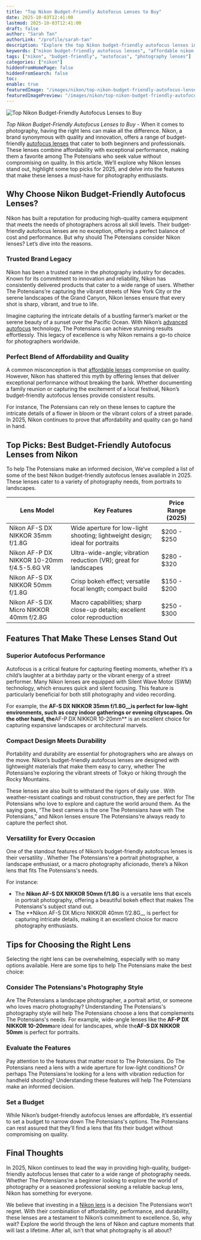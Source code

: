 ```yaml
---
title: "Top Nikon Budget-Friendly Autofocus Lenses to Buy"
date: 2025-10-03T12:41:00
lastmod: 2025-10-03T12:41:00
draft: false
author: "Sarah Tan"
authorLink: "/profile/sarah-tan"
description: "Explore the top Nikon budget-friendly autofocus lenses in 2025, offering exceptional performance, affordability, and versatility for photographers worldwide."
keywords: ["nikon budget-friendly autofocus lenses", "affordable nikon lenses 2025", "best nikon lenses for photography"]
tags: ["nikon", "budget-friendly", "autofocus", "photography lenses"]
categories: ["nikon"]
hiddenFromHomePage: false
hiddenFromSearch: false
toc:
enable: true
featuredImage: "/images/nikon/top-nikon-budget-friendly-autofocus-lenses-to-buy.jpg"
featuredImagePreview: "/images/nikon/top-nikon-budget-friendly-autofocus-lenses-to-buy.jpg"
---
```


![Top Nikon Budget-Friendly Autofocus Lenses to Buy](/images/nikon/top-nikon-budget-friendly-autofocus-lenses-to-buy.jpg)


*Top Nikon Budget-Friendly Autofocus Lenses to Buy* - When it comes to photography, having the right lens can make all the difference. Nikon, a brand synonymous with quality and innovation, offers a range of budget-friendly [autofocus lenses](/nikon/nikon-affordable-autofocus-lenses) that cater to both beginners and professionals. These lenses combine affordability with exceptional performance, making them a favorite among The Potensians who seek value without compromising on quality. In this article, We’ll explore why Nikon lenses stand out, highlight some top picks for 2025, and delve into the features that make these lenses a must-have for photography enthusiasts. 

## Why Choose Nikon Budget-Friendly Autofocus Lenses?

Nikon has built a reputation for producing high-quality camera equipment that meets the needs of photographers across all skill levels. Their budget-friendly autofocus lenses are no exception, offering a perfect balance of cost and performance. But why should The Potensians consider Nikon lenses? Let’s dive into the reasons.

### Trusted Brand Legacy

Nikon has been a trusted name in the photography industry for decades. Known for its commitment to innovation and reliability, Nikon has consistently delivered products that cater to a wide range of users. Whether The Potensians’re capturing the vibrant streets of New York City or the serene landscapes of the Grand Canyon, Nikon lenses ensure that every shot is sharp, vibrant, and true to life.

Imagine capturing the intricate details of a bustling farmer’s market or the serene beauty of a sunset over the Pacific Ocean. With Nikon’s [advanced autofocus](/nikon/nikon-advanced-autofocus-technology) technology, The Potensians can achieve stunning results effortlessly. This legacy of excellence is why Nikon remains a go-to choice for photographers worldwide.

### Perfect Blend of Affordability and Quality

A common misconception is that [affordable lenses](/nikon/nikon-beginner-friendly-affordable-lenses) compromise on quality. However, Nikon has shattered this myth by offering lenses that deliver exceptional performance without breaking the bank. Whether documenting a family reunion or capturing the excitement of a local festival, Nikon’s budget-friendly autofocus lenses provide consistent results.

For instance, The Potensians can rely on these lenses to capture the intricate details of a flower in bloom or the vibrant colors of a street parade. In 2025, Nikon continues to prove that affordability and quality can go hand in hand.

## Top Picks: Best Budget-Friendly Autofocus Lenses from Nikon

To help The Potensians make an informed decision, We’ve compiled a list of some of the best Nikon budget-friendly autofocus lenses available in 2025. These lenses cater to a variety of photography needs, from portraits to landscapes.

<div class="table-responsive">
<table class="html-table">
<thead>
<tr>
<th>Lens Model</th>
<th>Key Features</th>
<th>Price Range (2025)</th>
</tr>
</thead>
<tbody>
<tr>
<td>Nikon AF-S DX NIKKOR 35mm f/1.8G</td>
<td>Wide aperture for low-light shooting; lightweight design; ideal for portraits</td>
<td>$200 - $250</td>
</tr>
<tr>
<td>Nikon AF-P DX NIKKOR 10-20mm f/4.5-5.6G VR</td>
<td>Ultra-wide-angle; vibration reduction (VR); great for landscapes</td>
<td>$280 - $320</td>
</tr>
<tr>
<td>Nikon AF-S DX NIKKOR 50mm f/1.8G</td>
<td>Crisp bokeh effect; versatile focal length; compact build</td>
<td>$150 - $200</td>
</tr>
<tr>
<td>Nikon AF-S DX Micro NIKKOR 40mm f/2.8G</td>
<td>Macro capabilities; sharp close-up details; excellent color reproduction</td>
<td>$250 - $300</td>
</tr>
</tbody>
</table>
</div>

## Features That Make These Lenses Stand Out

### Superior Autofocus Performance

Autofocus is a critical feature for capturing fleeting moments, whether it’s a child’s laughter at a birthday party or the vibrant energy of a street performer. Many Nikon lenses are equipped with Silent Wave Motor (SWM) technology, which ensures quick and silent focusing. This feature is particularly beneficial for both still photography and video recording.

For example, the **AF-S DX NIKKOR 35mm f/1.8G__is perfect for low-light environments, such as cozy indoor gatherings or evening cityscapes. On the other hand, the**AF-P DX NIKKOR 10-20mm** is an excellent choice for capturing expansive landscapes or architectural marvels.

### Compact Design Meets Durability

Portability and durability are essential for photographers who are always on the move. Nikon’s budget-friendly autofocus lenses are designed with lightweight materials that make them easy to carry, whether The Potensians’re exploring the vibrant streets of Tokyo or hiking through the Rocky Mountains.

These lenses are also built to withstand the rigors of daily use . With weather-resistant coatings and robust construction, they are perfect for The Potensians who love to explore and capture the world around them. As the saying goes, “The best camera is the one The Potensians have with The Potensians,” and Nikon lenses ensure The Potensians’re always ready to capture the perfect shot.

### Versatility for Every Occasion

One of the standout features of Nikon’s budget-friendly autofocus lenses is their versatility . Whether The Potensians’re a portrait photographer, a landscape enthusiast, or a macro photography aficionado, there’s a Nikon lens that fits The Potensians's needs.

For instance:
- The **Nikon AF-S DX NIKKOR 50mm f/1.8G** is a versatile lens that excels in portrait photography, offering a beautiful bokeh effect that makes The Potensians's subject stand out.
- The **Nikon AF-S DX Micro NIKKOR 40mm f/2.8G__ is perfect for capturing intricate details, making it an excellent choice for macro photography enthusiasts.

## Tips for Choosing the Right Lens

Selecting the right lens can be overwhelming, especially with so many options available. Here are some tips to help The Potensians make the best choice:

### Consider The Potensians's Photography Style

Are The Potensians a landscape photographer, a portrait artist, or someone who loves macro photography? Understanding The Potensians's photography style will help The Potensians choose a lens that complements The Potensians's needs. For example, wide-angle lenses like the **AF-P DX NIKKOR 10-20mm**are ideal for landscapes, while the**AF-S DX NIKKOR 50mm** is perfect for portraits.

### Evaluate the Features

Pay attention to the features that matter most to The Potensians. Do The Potensians need a lens with a wide aperture for low-light conditions? Or perhaps The Potensians’re looking for a lens with vibration reduction for handheld shooting? Understanding these features will help The Potensians make an informed decision.

### Set a Budget

While Nikon’s budget-friendly autofocus lenses are affordable, it’s essential to set a budget to narrow down The Potensians's options. The Potensians can rest assured that they’ll find a lens that fits their budget without compromising on quality.

## Final Thoughts

In 2025, Nikon continues to lead the way in providing high-quality, budget-friendly autofocus lenses that cater to a wide range of photography needs. Whether The Potensians’re a beginner looking to explore the world of photography or a seasoned professional seeking a reliable backup lens, Nikon has something for everyone.

We believe that investing in a [Nikon lens](/nikon/nikon-lens-compatibility-guide-for-dslrs) is a decision The Potensians won’t regret. With their combination of affordability, performance, and durability, these lenses are a testament to Nikon’s commitment to excellence. So, why wait? Explore the world through the lens of Nikon and capture moments that will last a lifetime. After all, isn’t that what photography is all about?